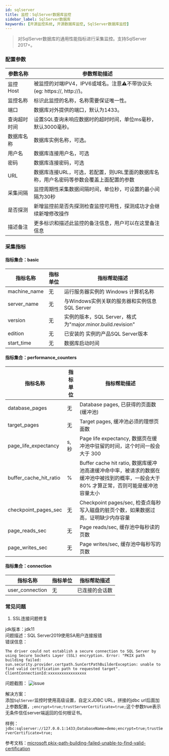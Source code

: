 ```yaml
---
id: sqlserver  
title: 监控：SqlServer数据库监控      
sidebar_label: SqlServer数据库   
keywords: [开源监控系统, 开源数据库监控, SqlServer数据库监控]
---
```


> 对SqlServer数据库的通用性能指标进行采集监控。支持SqlServer 2017+。

### 配置参数

| 参数名称      | 参数帮助描述 |
| ----------- | ----------- |
| 监控Host     | 被监控的对端IPV4，IPV6或域名。注意⚠️不带协议头(eg: https://, http://)。 |
| 监控名称     | 标识此监控的名称，名称需要保证唯一性。  |
| 端口        | 数据库对外提供的端口，默认为1433。  |
| 查询超时时间 | 设置SQL查询未响应数据时的超时时间，单位ms毫秒，默认3000毫秒。  |
| 数据库名称   | 数据库实例名称，可选。  |
| 用户名      | 数据库连接用户名，可选 |
| 密码        | 数据库连接密码，可选 |
| URL        | 数据库连接URL，可选，若配置，则URL里面的数据库名称，用户名密码等参数会覆盖上面配置的参数  |
| 采集间隔    | 监控周期性采集数据间隔时间，单位秒，可设置的最小间隔为30秒  |
| 是否探测    | 新增监控前是否先探测检查监控可用性，探测成功才会继续新增修改操作  |
| 描述备注    | 更多标识和描述此监控的备注信息，用户可以在这里备注信息  |

### 采集指标

#### 指标集合：basic

| 指标名称      | 指标单位 | 指标帮助描述 |
| ----------- | ----------- | ----------- |
| machine_name         | 无 | 	运行服务器实例的 Windows 计算机名称 |
| server_name            | 无 | 与Windows实例关联的服务器和实例信息SQL Server  |
| version         | 无 | 实例的版本，SQL Server，格式为"major.minor.build.revision" |
| edition | 无 | 	已安装的 实例的产品SQL Server版本 |
| start_time | 无 | 数据库启动时间 | 

#### 指标集合：performance_counters

| 指标名称      | 指标单位 | 指标帮助描述 |
| ----------- | ----------- | ----------- |
| database_pages         | 无 | Database pages, 已获得的页面数(缓冲池) |
| target_pages            | 无 | Target pages, 缓冲池必须的理想页面数 |
| page_life_expectancy         | s,秒 | Page life expectancy, 数据页在缓冲池中驻留的时间，这个时间一般会大于 300 |
| buffer_cache_hit_ratio | % | Buffer cache hit ratio, 数据库缓冲池高速缓冲命中率，被请求的数据在缓冲池中被找到的概率，一般会大于 80% 才算正常，否则可能是缓冲池容量太小 |
| checkpoint_pages_sec | 无 | Checkpoint pages/sec, 检查点每秒写入磁盘的脏页个数，如果数据过高，证明缺少内存容量 |
| page_reads_sec | 无 | Page reads/sec, 缓存池中每秒读的页数 |
| page_writes_sec | 无 | Page writes/sec, 缓存池中每秒写的页数 |


#### 指标集合：connection

| 指标名称      | 指标单位 | 指标帮助描述 |
| ----------- | ----------- | ----------- |
| user_connection   | 无 | 已连接的会话数 |


### 常见问题   

1. SSL连接问题修复  

jdk版本：jdk11   
问题描述：SQL Server2019使用SA用户连接报错       
错误信息：   
```text
The driver could not establish a secure connection to SQL Server by using Secure Sockets Layer (SSL) encryption. Error: "PKIX path building failed: sun.security.provider.certpath.SunCertPathBuilderException: unable to find valid certification path to requested target". ClientConnectionId:xxxxxxxxxxxxxxxxx
```
问题截图：
![issue](https://user-images.githubusercontent.com/38679717/206621658-c0741d48-673d-45ff-9a3b-47d113064c12.png)

解决方案：  
添加`SqlServer`监控时使用高级设置，自定义JDBC URL，拼接的jdbc url后面加上参数配置，```;encrypt=true;trustServerCertificate=true;```这个参数true表示无条件信任server端返回的任何根证书。 

样例：```jdbc:sqlserver://127.0.0.1:1433;DatabaseName=demo;encrypt=true;trustServerCertificate=true;```    

参考文档：[microsoft pkix-path-building-failed-unable-to-find-valid-certification](https://techcommunity.microsoft.com/t5/azure-database-support-blog/pkix-path-building-failed-unable-to-find-valid-certification/ba-p/2591304)  
